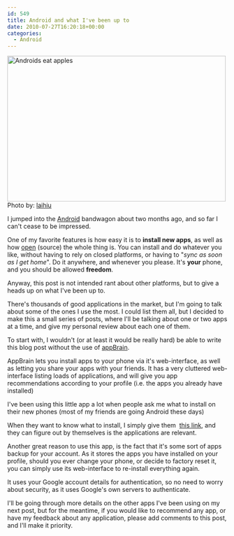 ```yaml
---
id: 549
title: Android and what I've been up to
date: 2010-07-27T16:20:18+00:00
categories:
  - Android
---
```

<div class="mceTemp mceIEcenter">
  <dl class="wp-caption aligncenter" style="width: 510px;">
    <dt class="wp-caption-dt">
      <img title="Android and what I've been up to" src="http://files.placona.co.uk/android_and_what_i-ve_been_up_to/android_eats_apples_opt.jpg" alt="Androids eat apples" width="500" height="333" />Photo by: <a rel="nofollow" href="http://www.flickr.com/photos/laihiu/">laihiu</a>
    </dt>
  </dl>
</div>

I jumped into the <a title="Android Operating System" href="http://en.wikipedia.org/wiki/Android_(operating_system)" target="_blank">Android</a> bandwagon about two months ago, and so far I can't cease to be impressed.

One of my favorite features is how easy it is to **install new apps**, as well as how <a title="Android Source" href="http://source.android.com/" target="_blank">open</a> (source) the whole thing is. You can install and do whatever you like, without having to rely on closed platforms, or having to "_sync as soon as I get home_". Do it anywhere, and whenever you please. It's **your** phone, and you should be allowed **freedom**.

<!--more-->Anyway, this post is not intended rant about other platforms, but to give a heads up on what I've been up to.

There's thousands of good applications in the market, but I'm going to talk about some of the ones I use the most. I could list them all, but I decided to make this a small series of posts, where I'll be talking about one or two apps at a time, and give my personal review about each one of them.

To start with, I wouldn't (or at least it would be really hard) be able to write this blog post without the use of <a title="AppBrain" href="http://www.appbrain.com" target="_blank">appBrain</a>.

AppBrain lets you install apps to your phone via it's web-interface, as well as letting you share your apps with your friends. It has a very cluttered web-interface listing loads of applications, and will give you app recommendations according to your profile (i.e. the apps you already have installed)

I've been using this little app a lot when people ask me what to install on their new phones (most of my friends are going Android these days)

When they want to know what to install, I simply give them  <a title="My appBrain link" href="http://www.appbrain.com/user/marcos.placona/apps-on-the-htc-desire" target="_blank">this link</a>, and they can figure out by themselves is the applications are relevant.

Another great reason to use this app, is the fact that it's some sort of apps backup for your account. As it stores the apps you have installed on your profile, should you ever change your phone, or decide to factory reset it, you can simply use its web-interface to re-install everything again.

It uses your Google account details for authentication, so no need to worry about security, as it uses Google's own servers to authenticate.

I'll be going through more details on the other apps I've been using on my next post, but for the meantime, if you would like to recommend any app, or have my feedback about any application, please add comments to this post, and I'll make it priority.
